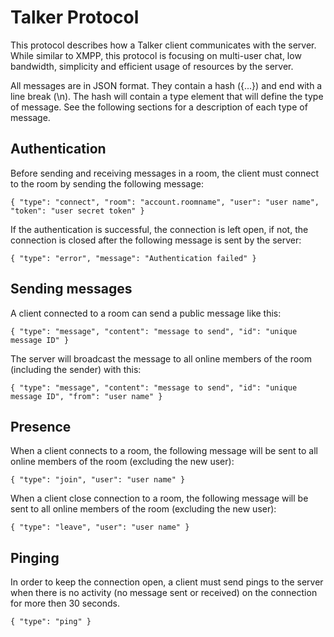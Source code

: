 # Talker Protocol
This protocol describes how a Talker client communicates with the server. While similar to XMPP, this protocol is focusing on multi-user chat, low bandwidth, simplicity and efficient usage of resources by the server.

All messages are in JSON format. They contain a hash ({...}) and end with a line break (\n). The hash will contain a type element that will define the type of message. See the following sections for a description of each type of message.

## Authentication
Before sending and receiving messages in a room, the client must connect to the room by sending the following message:

    { "type": "connect", "room": "account.roomname", "user": "user name", "token": "user secret token" }

If the authentication is successful, the connection is left open, if not, the connection is closed after the following message is sent by the server:

    { "type": "error", "message": "Authentication failed" }

## Sending messages
A client connected to a room can send a public message like this:

    { "type": "message", "content": "message to send", "id": "unique message ID" }

The server will broadcast the message to all online members of the room (including the sender) with this:

    { "type": "message", "content": "message to send", "id": "unique message ID", "from": "user name" }

## Presence
When a client connects to a room, the following message will be sent to all online members of the room (excluding the new user):

    { "type": "join", "user": "user name" }

When a client close connection to a room, the following message will be sent to all online members of the room (excluding the new user):

    { "type": "leave", "user": "user name" }

## Pinging
In order to keep the connection open, a client must send pings to the server when there is no activity (no message sent or received) on the connection for more then 30 seconds.

    { "type": "ping" }
